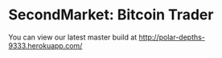 # SecondMarket: Bitcoin Trader

You can view our latest master build at http://polar-depths-9333.herokuapp.com/
